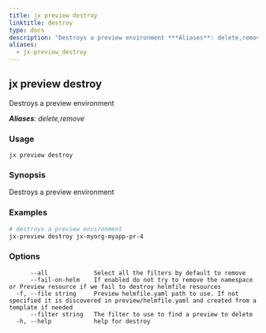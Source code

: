```yaml
---
title: jx preview destroy
linktitle: destroy
type: docs
description: "Destroys a preview environment ***Aliases**: delete,remove*"
aliases:
  - jx-preview_destroy
---
```


## jx preview destroy

Destroys a preview environment

***Aliases**: delete,remove*

### Usage

```
jx preview destroy
```

### Synopsis

Destroys a preview environment

### Examples

  ```bash
  # destroys a preview environment
  jx-preview destroy jx-myorg-myapp-pr-4

  ```
### Options

```
      --all             Select all the filters by default to remove
      --fail-on-helm    If enabled do not try to remove the namespace or Preview resource if we fail to destroy helmfile resources
  -f, --file string     Preview helmfile.yaml path to use. If not specified it is discovered in preview/helmfile.yaml and created from a template if needed
      --filter string   The filter to use to find a preview to delete
  -h, --help            help for destroy
```

